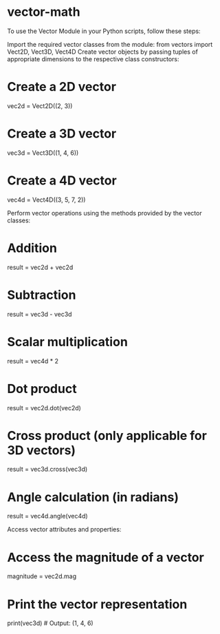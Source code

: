 # vector-math
To use the Vector Module in your Python scripts, follow these steps:

Import the required vector classes from the module:
from vectors import Vect2D, Vect3D, Vect4D
Create vector objects by passing tuples of appropriate dimensions to the respective class constructors:

# Create a 2D vector
vec2d = Vect2D((2, 3))

# Create a 3D vector
vec3d = Vect3D((1, 4, 6))

# Create a 4D vector
vec4d = Vect4D((3, 5, 7, 2))

Perform vector operations using the methods provided by the vector classes:
# Addition
result = vec2d + vec2d

# Subtraction
result = vec3d - vec3d

# Scalar multiplication
result = vec4d * 2

# Dot product
result = vec2d.dot(vec2d)

# Cross product (only applicable for 3D vectors)
result = vec3d.cross(vec3d)

# Angle calculation (in radians)
result = vec4d.angle(vec4d)

Access vector attributes and properties:
# Access the magnitude of a vector
magnitude = vec2d.mag

# Print the vector representation
print(vec3d)  # Output: (1, 4, 6)
